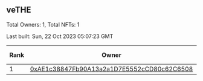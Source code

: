## veTHE

Total Owners: 1, Total NFTs: 1

Last built: Sun, 22 Oct 2023 05:07:23 GMT

| Rank | Owner | Voting Power | Influence | NFTs Id |
| --- | --- | --- | --- | --- |
  | 1 | [0xAE1c38847Fb90A13a2a1D7E5552cCD80c62C6508](https://debank.com/profile/0xAE1c38847Fb90A13a2a1D7E5552cCD80c62C6508?chain=bsc) | 2,716,056.43 | 3.41357% | 1 |